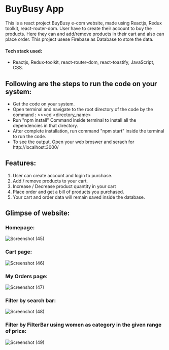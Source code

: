 # BuyBusy App
This is a react project BuyBusy e-com website, made using Reactjs, Redux toolkit, react-router-dom. User have to create their account to buy the products. Here they can and add/remove products in their cart and also can place order. This project usese Firebase as Database to store the data.
#### Tech stack used:
- Reactjs, Redux-toolkit, react-router-dom, react-toastify, JavaScript, CSS.


## Following are the steps to run the code on your system:

- Get the code on your system.
- Open terminal and navigate to the root directory of the code by the command : >>>cd <directory_name>
- Run "npm install" Command inside terminal to install all the dependencies in that directory.
- After complete installation, run command "npm start" inside the terminal to run the code.
- To see the output, Open your web broswer and serach for http://localhost:3000/

## Features:
1. User can create account and login to purchase.
2. Add / remove products to your cart.
3. Increase / Decrease product quantity in your cart
4. Place order and get a bill of products you purchased.
5. Your cart and order data will remain saved inside the database.

## Glimpse of website:
### Homepage:
![Screenshot (45)](https://github.com/priyach19/BuyBusyRedux/assets/126319326/a601d0bd-6ec2-47c3-b7c2-09836c0f79c7)

### Cart page:
![Screenshot (46)](https://github.com/priyach19/BuyBusyRedux/assets/126319326/811ad4d7-cdf1-4a01-bf5b-967d5b9cb1df)

### My Orders page:
![Screenshot (47)](https://github.com/priyach19/BuyBusyRedux/assets/126319326/7e3c5264-6ff7-49f2-9fb0-d0477f14a4fe)

### Filter by search bar:
![Screenshot (48)](https://github.com/priyach19/BuyBusyRedux/assets/126319326/a335490c-cd1f-4874-9e0e-030df7ff2c79)

### Filter by FilterBar using women as category in the given range of price:
![Screenshot (49)](https://github.com/priyach19/BuyBusyRedux/assets/126319326/8be68a33-7c8e-4cf6-b962-5ae8c691206c)
